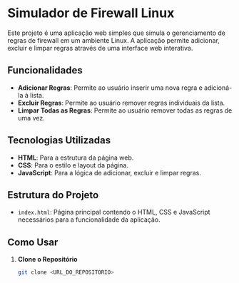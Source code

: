 # Simulador de Firewall Linux

Este projeto é uma aplicação web simples que simula o gerenciamento de regras de firewall em um ambiente Linux. A aplicação permite adicionar, excluir e limpar regras através de uma interface web interativa.

## Funcionalidades

- **Adicionar Regras**: Permite ao usuário inserir uma nova regra e adicioná-la à lista.
- **Excluir Regras**: Permite ao usuário remover regras individuais da lista.
- **Limpar Todas as Regras**: Permite ao usuário remover todas as regras de uma vez.

## Tecnologias Utilizadas

- **HTML**: Para a estrutura da página web.
- **CSS**: Para o estilo e layout da página.
- **JavaScript**: Para a lógica de adicionar, excluir e limpar regras.

## Estrutura do Projeto

- `index.html`: Página principal contendo o HTML, CSS e JavaScript necessários para a funcionalidade da aplicação.

## Como Usar

1. **Clone o Repositório**

   ```bash
   git clone <URL_DO_REPOSITORIO>

